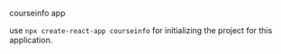 courseinfo app

use `npx create-react-app courseinfo` for initializing the project for this application.
